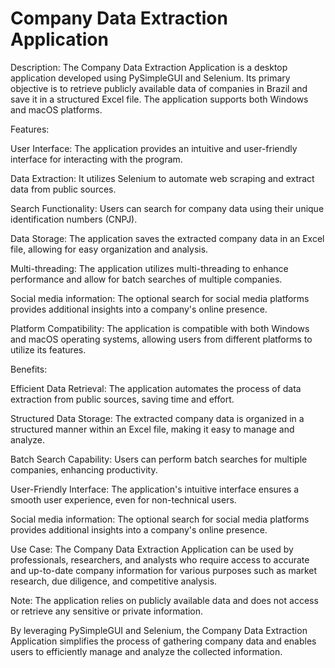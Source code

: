 # Company Data Extraction Application

Description:
The Company Data Extraction Application is a desktop application developed using PySimpleGUI and Selenium. Its primary objective is to retrieve publicly available data of companies in Brazil and save it in a structured Excel file. The application supports both Windows and macOS platforms.

Features:

User Interface: The application provides an intuitive and user-friendly interface for interacting with the program.

Data Extraction: It utilizes Selenium to automate web scraping and extract data from public sources.

Search Functionality: Users can search for company data using their unique identification numbers (CNPJ).

Data Storage: The application saves the extracted company data in an Excel file, allowing for easy organization and analysis.

Multi-threading: The application utilizes multi-threading to enhance performance and allow for batch searches of multiple companies.

Social media information: The optional search for social media platforms provides additional insights into a company's online presence.

Platform Compatibility: The application is compatible with both Windows and macOS operating systems, allowing users from different platforms to utilize its features.

Benefits:

Efficient Data Retrieval: The application automates the process of data extraction from public sources, saving time and effort.

Structured Data Storage: The extracted company data is organized in a structured manner within an Excel file, making it easy to manage and analyze.

Batch Search Capability: Users can perform batch searches for multiple companies, enhancing productivity.

User-Friendly Interface: The application's intuitive interface ensures a smooth user experience, even for non-technical users.

Social media information: The optional search for social media platforms provides additional insights into a company's online presence.

Use Case: The Company Data Extraction Application can be used by professionals, researchers, and analysts who require access to accurate and up-to-date company information for various purposes such as market research, due diligence, and competitive analysis.

Note: The application relies on publicly available data and does not access or retrieve any sensitive or private information.

By leveraging PySimpleGUI and Selenium, the Company Data Extraction Application simplifies the process of gathering company data and enables users to efficiently manage and analyze the collected information.

